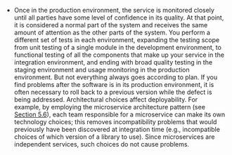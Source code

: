 *  Once in the production environment, the service is monitored closely until all parties have some level of confidence in its quality. At that point, it is considered a normal part of the system and receives the same amount of attention as the other parts of the system. You perform a different set of tests in each environment, expanding the testing scope from unit testing of a single module in the development environment, to functional testing of all the components that make up your service in the integration environment, and ending with broad quality testing in the staging environment and usage monitoring in the production environment. But not everything always goes according to plan. If you find problems after the software is in its production environment, it is often necessary to roll back to a previous version while the defect is being addressed. Architectural choices affect deployability. For example, by employing the microservice architecture pattern (see [Section 5.6](ch05.xhtml#ch05lev1sec6)), each team responsible for a microservice can make its own technology choices; this removes incompatibility problems that would previously have been discovered at integration time (e.g., incompatible choices of which version of a library to use). Since microservices are independent services, such choices do not cause problems.